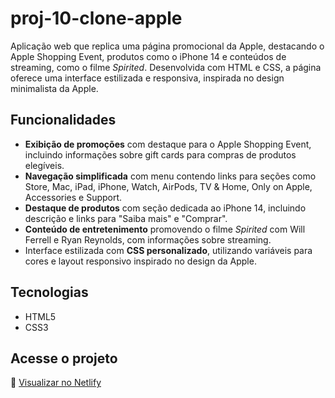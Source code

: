 # proj-10-clone-apple

Aplicação web que replica uma página promocional da Apple, destacando o Apple Shopping Event, produtos como o iPhone 14 e conteúdos de streaming, como o filme *Spirited*. Desenvolvida com HTML e CSS, a página oferece uma interface estilizada e responsiva, inspirada no design minimalista da Apple.

## Funcionalidades

- **Exibição de promoções** com destaque para o Apple Shopping Event, incluindo informações sobre gift cards para compras de produtos elegíveis.
- **Navegação simplificada** com menu contendo links para seções como Store, Mac, iPad, iPhone, Watch, AirPods, TV & Home, Only on Apple, Accessories e Support.
- **Destaque de produtos** com seção dedicada ao iPhone 14, incluindo descrição e links para "Saiba mais" e "Comprar".
- **Conteúdo de entretenimento** promovendo o filme *Spirited* com Will Ferrell e Ryan Reynolds, com informações sobre streaming.
- Interface estilizada com **CSS personalizado**, utilizando variáveis para cores e layout responsivo inspirado no design da Apple.

## Tecnologias

- HTML5
- CSS3

## Acesse o projeto

🔗 [Visualizar no Netlify](https://proj-10-clone-viola.netlify.app/)